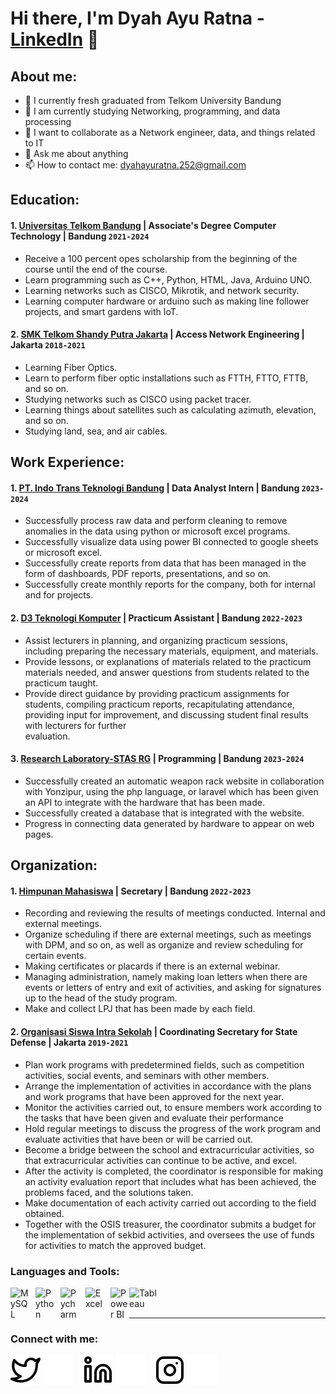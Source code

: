 # Hi there, I'm Dyah Ayu Ratna - [LinkedIn](www.linkedin.com/in/dyah-ayu-ratna-ningsih-8797a3250AQ) 👋
## About me:
- 🔭 I currently fresh graduated from Telkom University Bandung
- 🌱 I am currently studying Networking, programming, and data processing
- 👯 I want to collaborate as a Network engineer, data, and things related to IT
- 💬 Ask me about anything
- 📫 How to contact me: dyahayuratna.252@gmail.com

## Education:

#### 1. [Universitas Telkom Bandung](https://telkomuniversity.ac.id/) | Associate's Degree Computer Technology | Bandung `2021-2024`
   - Receive a 100 percent opes scholarship from the beginning of the course until the end of the course.
   - Learn programming such as C++, Python, HTML, Java, Arduino UNO.
   - Learning networks such as CISCO, Mikrotik, and network security.
   - Learning computer hardware or arduino such as making line follower projects, and smart gardens with IoT.
     
 #### 2. [SMK Telkom Shandy Putra Jakarta](https://smktelkom-jkt.sch.id/) | Access Network Engineering | Jakarta `2018-2021`
   - Learning Fiber Optics.
   - Learn to perform fiber optic installations such as FTTH, FTTO, FTTB, and so on.
   - Studying networks such as CISCO using packet tracer.
   - Learning things about satellites such as calculating azimuth, elevation, and so on.
   - Studying land, sea, and air cables.

## Work Experience:
#### 1. [PT. Indo Trans Teknologi Bandung](https://www.transtrack.co/id) | Data Analyst Intern | Bandung `2023-2024`
   - Successfully process raw data and perform cleaning to remove anomalies in the data using python or microsoft excel programs.
   - Successfully visualize data using power BI connected to google sheets or microsoft excel.
   - Successfully create reports from data that has been managed in the form of dashboards, PDF reports, presentations, and so on.
   - Successfully create monthly reports for the company, both for internal and for projects.

#### 2. [D3 Teknologi Komputer](https://www.transtrack.co/id) | Practicum Assistant | Bandung `2022-2023`
   - Assist lecturers in planning, and organizing practicum sessions, including preparing the necessary materials, equipment, and materials.
   - Provide lessons, or explanations of materials related to the practicum materials needed, and answer questions from students related to the practicum taught.
   - Provide direct guidance by providing practicum assignments for students, compiling practicum reports, recapitulating attendance, providing input for improvement, and discussing student final results with lecturers for further       
     evaluation.

#### 3. [Research Laboratory-STAS RG](https://www.instagram.com/stas.rg/) | Programming | Bandung `2023-2024`
   - Successfully created an automatic weapon rack website in collaboration with Yonzipur, using the php language, or laravel which has been given an API to integrate with the hardware that has been made.
   - Successfully created a database that is integrated with the website.
   - Progress in connecting data generated by hardware to appear on web pages.

## Organization:
#### 1. [Himpunan Mahasiswa](https://www.instagram.com/himatek_official/) | Secretary | Bandung `2022-2023`
   - Recording and reviewing the results of meetings conducted. Internal and external meetings.
   - Organize scheduling if there are external meetings, such as meetings with DPM, and so on, as well as organize and review scheduling for certain events.
   - Making certificates or placards if there is an external webinar.
   - Managing administration, namely making loan letters when there are events or letters of entry and exit of activities, and asking for signatures up to the head of the study program.
   - Make and collect LPJ that has been made by each field. 

#### 2. [Organisasi Siswa Intra Sekolah](https://www.instagram.com/osissmktelkom.jkt/) | Coordinating Secretary for State Defense | Jakarta `2019-2021`
   - Plan work programs with predetermined fields, such as competition activities, social events, and seminars with other members.
   - Arrange the implementation of activities in accordance with the plans and work programs that have been approved for the next year.
   - Monitor the activities carried out, to ensure members work according to the tasks that have been given and evaluate their performance
   - Hold regular meetings to discuss the progress of the work program and evaluate activities that have been or will be carried out.
   - Become a bridge between the school and extracurricular activities, so that extracurricular activities can continue to be active, and excel.
   - After the activity is completed, the coordinator is responsible for making an activity evaluation report that includes what has been achieved, the problems faced, and the solutions taken.
   - Make documentation of each activity carried out according to the field obtained.
   - Together with the OSIS treasurer, the coordinator submits a budget for the implementation of sekbid activities, and oversees the use of funds for activities to match the approved budget.


### Languages and Tools:

<img align="left" alt="MySQL" width="30px" src="https://cdn.jsdelivr.net/gh/devicons/devicon/icons/mysql/mysql-original.svg" style="padding-right:10px;" />
<img align="left" alt="Python" width="30px" src="https://upload.wikimedia.org/wikipedia/commons/thumb/c/c3/Python-logo-notext.svg/110px-Python-logo-notext.svg.png?20100317150552" style="padding-right:10px;" />
<img align="left" alt="Pycharm" width="30px" src="https://upload.wikimedia.org/wikipedia/commons/thumb/1/1d/PyCharm_Icon.svg/220px-PyCharm_Icon.svg.png" style="padding-right:10px;" />
<img align="left" alt="Excel" width="30px" src="https://is2-ssl.mzstatic.com/image/thumb/Purple126/v4/a8/fd/5a/a8fd5a84-c6f1-355f-3b9f-6e86598efaa3/XCEL.png/1200x630bb.png" style="padding-right:10px;" />
<img align="left" alt="Power BI" width="30px" src="https://powerbi.microsoft.com/pictures/application-logos/svg/powerbi.svg" style="padding-right:0px;" />
<img align="left" alt="Tableau" width="50px" src="https://logos-world.net/wp-content/uploads/2021/10/Tableau-Symbol.png" style="padding-right:10px;" />

<br />
<br />

---
### Connect with me:

[![website](./img/twitter-light.svg)](https://x.com/_dyahayuratna#gh-light-mode-only)
[![website](./img/twitter-dark.svg)](https://x.com/_dyahayuratna#gh-dark-mode-only)
&nbsp;&nbsp;
[![website](./img/linkedin-light.svg)](www.linkedin.com/in/dyah-ayu-ratna-ningsih-8797a3250#gh-light-mode-only)
[![website](./img/linkedin-dark.svg)](www.linkedin.com/in/dyah-ayu-ratna-ningsih-8797a3250#gh-dark-mode-only)
&nbsp;&nbsp;
[![website](./img/instagram-light.svg)](https://www.instagram.com/_dyahayurn/#gh-light-mode-only)
[![website](./img/instagram-dark.svg)](https://www.instagram.com/_dyahayurn/#gh-dark-mode-only)
